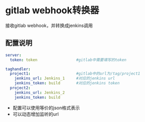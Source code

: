 # gitlab webhook转换器

接收gitlab webhook，并转换成jenkins调用

## 配置说明


```yaml
server:
  token: token                 #gitlab中需要填写的token

taghandler:
  project1:                    #gitlab中的url为/tag/project1
    jenkins_url: Jenkins_1     #对应的jenkins url
    jenkins_token: build       #对应的jenkins token
  project2:
    jenkins_url: Jenkins_2
    jenkins_token: build
```

- 配置可以使用等价的json格式表示
- 可以动态增加监听的url